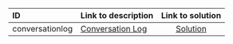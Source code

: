 | ID | Link to description | Link to solution |
|:---|:---|:---:|
| conversationlog | [Conversation Log](https://open.kattis.com/problems/conversationlog) | [Solution](https://github.com/versenyi98/leetcode-solutions/tree/main/solutions/Conversation%20Log)|
